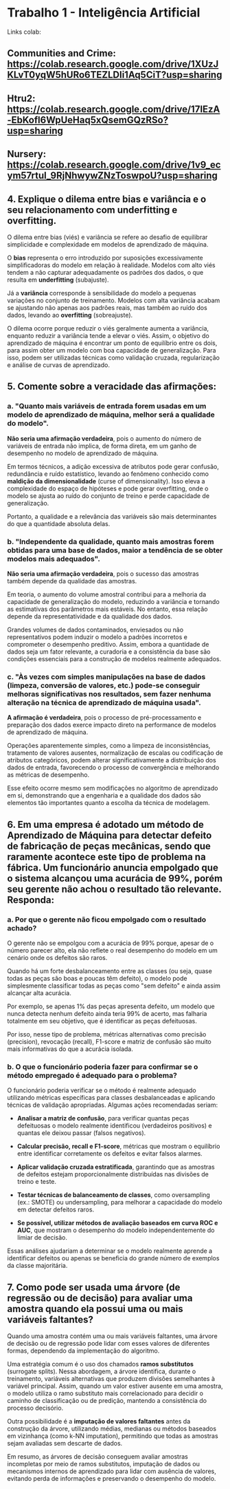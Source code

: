 # Trabalho 1 - Inteligência Artificial

Links colab:
## Communities and Crime: https://colab.research.google.com/drive/1XUzJKLvT0yqW5hURo6TEZLDIi1Aq5CiT?usp=sharing
## Htru2: https://colab.research.google.com/drive/17IEzA-EbKofl6WpUeHaq5xQsemGQzRSo?usp=sharing
## Nursery: https://colab.research.google.com/drive/1v9_ecym57rtul_9RjNhwywZNzToswpoU?usp=sharing

## 4. Explique o dilema entre bias e variância e o seu relacionamento com underfitting e overfitting.

O dilema entre bias (viés) e variância se refere ao desafio de equilibrar simplicidade e complexidade em modelos de aprendizado de máquina. 

O **bias** representa o erro introduzido por suposições excessivamente simplificadoras do modelo em relação à realidade. Modelos com alto viés tendem a não capturar adequadamente os padrões dos dados, o que resulta em **underfitting** (subajuste). 

Já a **variância** corresponde à sensibilidade do modelo a pequenas variações no conjunto de treinamento. Modelos com alta variância acabam se ajustando não apenas aos padrões reais, mas também ao ruído dos dados, levando ao **overfitting** (sobreajuste). 

O dilema ocorre porque reduzir o viés geralmente aumenta a variância, enquanto reduzir a variância tende a elevar o viés. Assim, o objetivo do aprendizado de máquina é encontrar um ponto de equilíbrio entre os dois, para assim obter um modelo com boa capacidade de generalização. Para isso, podem ser utilizadas técnicas como validação cruzada, regularização e análise de curvas de aprendizado.

## 5. Comente sobre a veracidade das afirmações:

### a. "Quanto mais variáveis de entrada forem usadas em um modelo de aprendizado de máquina, melhor será a qualidade do modelo".

**Não seria uma afirmação verdadeira**, pois o aumento do número de variáveis de entrada não implica, de forma direta, em um ganho de desempenho no modelo de aprendizado de máquina. 

Em termos técnicos, a adição excessiva de atributos pode gerar confusão, redundância e ruído estatístico, levando ao fenômeno conhecido como **maldição da dimensionalidade** (curse of dimensionality). Isso eleva a complexidade do espaço de hipóteses e pode gerar overfitting, onde o modelo se ajusta ao ruído do conjunto de treino e perde capacidade de generalização. 

Portanto, a qualidade e a relevância das variáveis são mais determinantes do que a quantidade absoluta delas.

### b. "Independente da qualidade, quanto mais amostras forem obtidas para uma base de dados, maior a tendência de se obter modelos mais adequados".

**Não seria uma afirmação verdadeira**, pois o sucesso das amostras também depende da qualidade das amostras. 

Em teoria, o aumento do volume amostral contribui para a melhoria da capacidade de generalização do modelo, reduzindo a variância e tornando as estimativas dos parâmetros mais estáveis. No entanto, essa relação depende da representatividade e da qualidade dos dados. 

Grandes volumes de dados contaminados, enviesados ou não representativos podem induzir o modelo a padrões incorretos e comprometer o desempenho preditivo. Assim, embora a quantidade de dados seja um fator relevante, a curadoria e a consistência da base são condições essenciais para a construção de modelos realmente adequados.

### c. "Às vezes com simples manipulações na base de dados (limpeza, conversão de valores, etc.) pode-se conseguir melhoras significativas nos resultados, sem fazer nenhuma alteração na técnica de aprendizado de máquina usada".

**A afirmação é verdadeira**, pois o processo de pré-processamento e preparação dos dados exerce impacto direto na performance de modelos de aprendizado de máquina. 

Operações aparentemente simples, como a limpeza de inconsistências, tratamento de valores ausentes, normalização de escalas ou codificação de atributos categóricos, podem alterar significativamente a distribuição dos dados de entrada, favorecendo o processo de convergência e melhorando as métricas de desempenho. 

Esse efeito ocorre mesmo sem modificações no algoritmo de aprendizado em si, demonstrando que a engenharia e a qualidade dos dados são elementos tão importantes quanto a escolha da técnica de modelagem.

## 6. Em uma empresa é adotado um método de Aprendizado de Máquina para detectar defeito de fabricação de peças mecânicas, sendo que raramente acontece este tipo de problema na fábrica. Um funcionário anuncia empolgado que o sistema alcançou uma acurácia de 99%, porém seu gerente não achou o resultado tão relevante. Responda:

### a. Por que o gerente não ficou empolgado com o resultado achado?

O gerente não se empolgou com a acurácia de 99% porque, apesar de o número parecer alto, ela não reflete o real desempenho do modelo em um cenário onde os defeitos são raros. 

Quando há um forte desbalanceamento entre as classes (ou seja, quase todas as peças são boas e poucas têm defeito), o modelo pode simplesmente classificar todas as peças como "sem defeito" e ainda assim alcançar alta acurácia. 

Por exemplo, se apenas 1% das peças apresenta defeito, um modelo que nunca detecta nenhum defeito ainda teria 99% de acerto, mas falharia totalmente em seu objetivo, que é identificar as peças defeituosas. 

Por isso, nesse tipo de problema, métricas alternativas como precisão (precision), revocação (recall), F1-score e matriz de confusão são muito mais informativas do que a acurácia isolada.

### b. O que o funcionário poderia fazer para confirmar se o método empregado é adequado para o problema?

O funcionário poderia verificar se o método é realmente adequado utilizando métricas específicas para classes desbalanceadas e aplicando técnicas de validação apropriadas. Algumas ações recomendadas seriam:

- **Analisar a matriz de confusão**, para verificar quantas peças defeituosas o modelo realmente identificou (verdadeiros positivos) e quantas ele deixou passar (falsos negativos).

- **Calcular precisão, recall e F1-score**, métricas que mostram o equilíbrio entre identificar corretamente os defeitos e evitar falsos alarmes.

- **Aplicar validação cruzada estratificada**, garantindo que as amostras de defeitos estejam proporcionalmente distribuídas nas divisões de treino e teste.

- **Testar técnicas de balanceamento de classes**, como oversampling (ex.: SMOTE) ou undersampling, para melhorar a capacidade do modelo em detectar defeitos raros.

- **Se possível, utilizar métodos de avaliação baseados em curva ROC e AUC**, que mostram o desempenho do modelo independentemente do limiar de decisão.

Essas análises ajudariam a determinar se o modelo realmente aprende a identificar defeitos ou apenas se beneficia do grande número de exemplos da classe majoritária.

## 7. Como pode ser usada uma árvore (de regressão ou de decisão) para avaliar uma amostra quando ela possui uma ou mais variáveis faltantes?

Quando uma amostra contém uma ou mais variáveis faltantes, uma árvore de decisão ou de regressão pode lidar com esses valores de diferentes formas, dependendo da implementação do algoritmo. 

Uma estratégia comum é o uso dos chamados **ramos substitutos** (surrogate splits). Nessa abordagem, a árvore identifica, durante o treinamento, variáveis alternativas que produzem divisões semelhantes à variável principal. Assim, quando um valor estiver ausente em uma amostra, o modelo utiliza o ramo substituto mais correlacionado para decidir o caminho de classificação ou de predição, mantendo a consistência do processo decisório.

Outra possibilidade é a **imputação de valores faltantes** antes da construção da árvore, utilizando médias, medianas ou métodos baseados em vizinhança (como k-NN imputation), permitindo que todas as amostras sejam avaliadas sem descarte de dados.

Em resumo, as árvores de decisão conseguem avaliar amostras incompletas por meio de ramos substitutos, imputação de dados ou mecanismos internos de aprendizado para lidar com ausência de valores, evitando perda de informações e preservando o desempenho do modelo.
